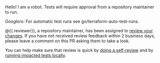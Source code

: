 Hello! I am a robot. Tests will require approval from a repository maintainer to run. 

*Googlers*: For automatic test runs see go/terraform-auto-test-runs.

@{{.reviewer}}, a repository maintainer, has been assigned to [review your changes](https://googlecloudplatform.github.io/magic-modules/contribute/review-pr/). If you have not received review feedback within 2 business days, please leave a comment on this PR asking them to take a look.

You can help make sure that review is quick by [doing a self-review](https://googlecloudplatform.github.io/magic-modules/contribute/review-pr/) and by [running impacted tests locally](https://googlecloudplatform.github.io/magic-modules/get-started/run-provider-tests/).
